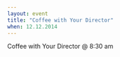 ```yaml
---
layout: event
title: "Coffee with Your Director"
when: 12.12.2014
---
```

Coffee with Your Director @ 8:30 am
